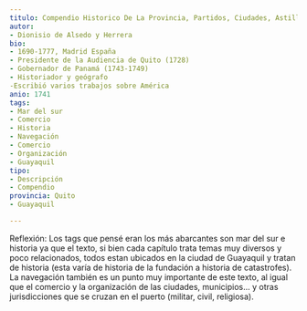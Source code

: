 ```yaml
---
titulo: Compendio Historico De La Provincia, Partidos, Ciudades, Astilleros, Rios, Y Puerto De Guayaguil En Las Costas De La Mar Del Sur
autor: 
- Dionisio de Alsedo y Herrera
bio:
- 1690-1777, Madrid España 
- Presidente de la Audiencia de Quito (1728) 
- Gobernador de Panamá (1743-1749)
- Historiador y geógrafo
-Escribió varios trabajos sobre América
anio: 1741
tags:
- Mar del sur
- Comercio
- Historia
- Navegación
- Comercio
- Organización 
- Guayaquil 
tipo:
- Descripción
- Compendio
provincia: Quito
- Guayaquil 

---
```


Reflexión:
Los tags que pensé eran los más abarcantes son mar del sur e historia ya que el texto, 
si bien cada capítulo trata temas muy diversos y poco relacionados, todos estan ubicados en
la ciudad de Guayaquil y tratan de historia (esta varía de historia de la fundación a historia de catastrofes). 
La navegación también es un punto muy importante de este texto, al igual que el comercio y la organización de las ciudades, municipios... 
y otras jurisdicciones que se cruzan en el puerto (militar, civil, religiosa).  

